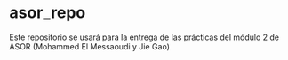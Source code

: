 # asor_repo
Este repositorio se usará para la entrega de las prácticas del módulo 2 de ASOR (Mohammed El Messaoudi y Jie Gao)  
